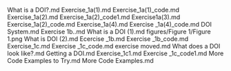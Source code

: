 What is a DOI?.md
Exercise_1a(1).md
Exercise_1a(1)_code.md
Exercise_1a(2).md
Exercise_1a(2)_code1.md
Exercise1a(3).md
Exercise_1a(2)_code.md
Exercise_1a(4).md
Exercise _1a(4)_code.md
DOI System.md
Exercise 1b..md
What is a DOI (1).md
figures/Figure 1/Figure 1.png
What is DOI (2).md
Ecercise _1b.md
Exercise _1b_code.md
Exercise_1c.md
Exercise _1c_code.md
exercise moved.md
 What does a DOI look like?.md
Getting a DOI.md
Exercise_1c1.md
Exercise _1c_code1.md
More Code Examples to Try.md
More Code Examples.md
